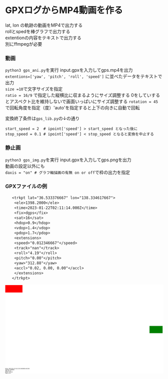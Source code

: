 # GPXログからMP4動画を作る

lat, lon の軌跡の動画をMP4で出力する  
rollとspedを棒グラフで出力する  
extentionの内容をテキストで出力する  
別にffmpegが必要

### 動画
`python3 gps_ani.py`を実行
input.gpxを入力してgps.mp4を出力  
`extentions=['yaw', 'pitch', 'roll', 'speed']` に並べたデータをテキストで出力  
`size =10`で文字サイズを指定  
`ratio = 16/9` で指定した縦横比に収まるようにサイズ調整する 0をしていするとアスペクト比を維持しないで画面いっぱいにサイズ調整する
`rotation = 45` で回転角度を指定（度）'auto'を指定すると上下の向きに自動で回転

変換終了条件は`gps_lib.py`の↓の通り
```
start_speed = 2  # ipoint['speed'] > start_speed となった後に
stop_speed = 0.1 # ipoint['speed'] < stop_speed となると変換を中止する
```
### 静止画
`python3 gps_img.py`を実行
input.gpxを入力してgps.pngを出力  
動画の設定以外にも  
`daxis = "on" # グラフ軸描画の有無 on or off`で枠の出力を指定  

### GPXファイルの例

```
   <trkpt lat="36.533376667" lon="138.334617667">
    <ele>1398.2000</ele>
    <time>2023-01-22T02:11:14.000Z</time>
    <fix>dgps</fix>
    <sat>16</sat>
    <hdop>0.9</hdop>
    <vdop>1.4</vdop>
    <pdop>1.7</pdop>
    <extensions>
    <speed>"0.012346667"</speed>
    <track>"nan"</track>
    <roll>"4.19"</roll>
    <pitch>"0.00"</pitch>
    <yaw>"312.88"</yaw>
    <accl>"0.02, 0.00, 0.00"</accl>
    </extensions>
   </trkpt>
```

![](anim.gif)